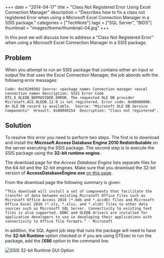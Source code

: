 +++
date = "2014-04-17"
title = "Class Not Registered Error Using Excel Connection Manager"
description = "Describes how to fix a class not registered Error when using a Microsoft Excel Connection Manager in a SSIS package."
categories = ["TechNote"]
tags = ["SQL Server", "BIDS"]
thumbnail = "images/theme/thumbnail-04.jpg"
+++

In this post we will discuss how to address a “Class Not Registered Error” when using a Microsoft Excel Connection Manager in a SSIS package.

<!--more-->

## Problem ##

When you attempt to run an SSIS package that contains either an input or output file that uses the Excel Connection Manager, the job abends with the following error messages:

    Code: 0xC0209302 Source: <package name> Connection manager <excel connection name> Description: SSIS Error Code DTS_E_OLEDB_NOPROVIDER_ERROR. The requested OLE DB provider Microsoft.ACE.OLEDB.12.0 is not registered. Error code: 0x00000000.  An OLE DB record is available.  Source: "Microsoft OLE DB Service Components"  Hresult: 0x80040154  Description: "Class not registered". 

## Solution ##

To resolve this error you need to perform two steps. The first is to download and install the **Microsoft Access Database Engine 2010 Redistributable** on the server executing the SSIS package.  The second step is to execute the SSIS package using the **32-bit runtime engine**.

The download page for the *Access Database Engine* lists separate files for the 64-bit and the 32-bit engines. Make sure that you download the 32-bit version of **AccessDatabaseEngine.exe** [on this page](http://www.microsoft.com/en-us/download/details.aspx?displaylang=en&id=13255).

From the download page the following summary is given:

    “This download will install a set of components that facilitate the transfer of data between existing Microsoft Office files such as Microsoft Office Access 2010 (*.mdb and *.accdb) files and Microsoft Office Excel 2010 (*.xls, *.xlsx, and *.xlsb) files to other data sources such as Microsoft SQL Server. Connectivity to existing text files is also supported. ODBC and OLEDB drivers are installed for application developers to use in developing their applications with connectivity to Office file formats.” - Microsoft

In addition, the SQL Agent job step that runs the package will need to have the **32-bit Runtime** option checked or if you are using DTExec to run the package, add the **/X86** option to the command line.

![SSIS 32-bit Runtime GUI Option](/images/posts/ssis-class-not-registered-error-using-excel-connection-manager.png)

